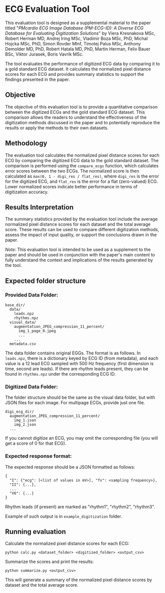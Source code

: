 # ECG Evaluation Tool
This evaluation tool is designed as a supplemental material to the paper titled 
"_PMcardio ECG Image Database (PM-ECG-ID): A Diverse ECG Database for Evaluating Digitization Solutions_" by Viera Kresnakova MSc,
Robert Herman MD, Andrej Iring MSc, Vladimir Boza MSc, PhD, Michal Hojcka MSc, PhD, Simon Rovder MInf,
Timotej Palus MSc, Anthony Demolder MD, PhD, Robert Hatala MD, PhD, Martin Herman, Felix Bauer BSc, Viktor Jurasek,
Boris Vavrik MSc.


The tool evaluates the performance of digitized ECG data by comparing it to a 
gold standard ECG dataset. It calculates the normalized pixel distance scores for each 
ECG and provides summary statistics to support the findings presented in the paper.

## Objective
The objective of this evaluation tool is to provide a quantitative comparison between the 
digitized ECGs and the gold standard ECG dataset. This comparison allows the readers to 
understand the effectiveness of the digitization methods discussed in the paper and to potentially reproduce the results
or apply the methods to their own datasets.

## Methodology
The evaluation tool calculates the normalized pixel distance scores for each ECG by comparing the digitized ECG data to
the gold standard dataset. The comparison is performed using the `compare_ecgs` function, which calculates error scores 
between the two ECGs. The normalized score is then calculated as `max(0, 1 - digi_res / flat_res)`, where `digi_res` is 
the error for the digitized ECG, and `flat_res` is the error for a flat (zero-valued) ECG. 
Lower normalized scores indicate better performance in terms of digitization accuracy.

## Results Interpretation
The summary statistics provided by the evaluation tool include the average normalized pixel distance scores for 
each dataset and the total average score. These results can be used to compare different digitization methods, 
assess the impact of input quality, or support the conclusions drawn in the paper.

_Note_: This evaluation tool is intended to be used as a supplement to the paper and should be used in conjunction 
with the paper's main content to fully understand the context and implications of the results generated by the tool.

## Expected folder structure

### Provided Data Folder:

```
base_dir/
  data/
    leads.npz
    rhythms.npz
  visual_data/
    augmentation_JPEG_compression_11_percent/
      img_1_page_0.jpeg
      ...
    ...
  metadata.csv
```

The data folder contains original EGGs.
The format is as follows. In `leads.npz`, there is a dictionary keyed by ECG ID (from metadata), and each value is a 12 lead ECG sampled with 500 Hz frequency (first dimension is time, second are leads).
If there are rhythm leads present, they can be found in `rhythms.npz` under the corresponding ECG ID.

### Digitized Data Folder:

The folder structure should be the same as the visual data folder, but with JSON files for each image. 
For multipage ECGs, provide just one file.

```
digi_ecg_dir/
  augmentation_JPEG_compression_11_percent/
    img_1.json
    img_2.json
  ...
```

If you cannot digitize an ECG, you may omit the corresponding file (you will get a score of 0 for that ECG).

### Expected response format:

The expected response should be a JSON formatted as follows:

```
{
  "I": {"ecg": [<list of values in mV>], "fs": <sampling frequency>},
  "II": {...},
  ...
  "V6": {...}
}
```

Rhythm leads (if present) are marked as "rhythm1", "rhythm2", "rhythm3".

Example of such output is in `example_digitization` folder.

## Running evaluation
Calculate the normalized pixel distance scores for each ECG:

`python calc.py <dataset_folder> <digitized_folder> <output_csv>`

Summarize the scores and print the results:

`python summarize.py <output_csv>`

This will generate a summary of the normalized pixel distance scores by dataset and the total average score.
